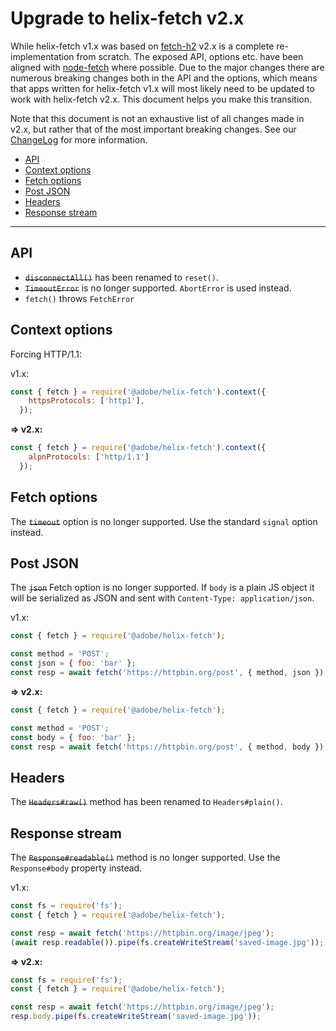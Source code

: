 <h1>Upgrade to helix-fetch v2.x</h1>

While helix-fetch v1.x was based on [fetch-h2](https://github.com/grantila/fetch-h2)
 v2.x is a complete re-implementation from scratch. The exposed API, options etc. have
 been aligned with [node-fetch](https://github.com/node-fetch/node-fetch) where possible.
 Due to the major changes there are numerous breaking changes both in the API and the options,
 which means that apps written for helix-fetch v1.x will most likely need to be updated to
 work with helix-fetch v2.x. This document helps you make this transition.

Note that this document is not an exhaustive list of all changes made in v2.x,
but rather that of the most important breaking changes. See our [ChangeLog](CHANGELOG.md)
for more information.

<!-- TOC --> 
- [API](#api)
- [Context options](#context-options)
- [Fetch options](#fetch-options)
- [Post JSON](#post-json)
- [Headers](#headers)
- [Response stream](#response-stream)
<!-- /TOC -->

---

## API

- ~~`disconnectAll()`~~ has been renamed to `reset()`.
- ~~`TimeoutError`~~ is no longer supported. `AbortError` is used instead.
- `fetch()` throws `FetchError`

## Context options

Forcing HTTP/1.1:

v1.x:

```js
const { fetch } = require('@adobe/helix-fetch').context({
    httpsProtocols: ['http1'],
  });
```

**=> v2.x:**

```js
const { fetch } = require('@adobe/helix-fetch').context({
    alpnProtocols: ['http/1.1']
  });
```

## Fetch options

The ~~`timeout`~~ option is no longer supported. Use the standard `signal` option instead.

## Post JSON

The ~~`json`~~ Fetch option is no longer supported. If `body` is a plain JS object it will be serialized as JSON and sent with `Content-Type: application/json`.

v1.x:

```js
const { fetch } = require('@adobe/helix-fetch');

const method = 'POST';
const json = { foo: 'bar' };
const resp = await fetch('https://httpbin.org/post', { method, json });
```

**=> v2.x:**

```js
const { fetch } = require('@adobe/helix-fetch');

const method = 'POST';
const body = { foo: 'bar' };
const resp = await fetch('https://httpbin.org/post', { method, body });
```

## Headers

The ~~`Headers#raw()`~~ method has been renamed to `Headers#plain()`.

## Response stream

The ~~`Response#readable()`~~ method is no longer supported. Use the `Response#body` property instead.

v1.x:

```js
const fs = require('fs');
const { fetch } = require('@adobe/helix-fetch');

const resp = await fetch('https://httpbin.org/image/jpeg');
(await resp.readable()).pipe(fs.createWriteStream('saved-image.jpg'));
```

**=> v2.x:**

```js
const fs = require('fs');
const { fetch } = require('@adobe/helix-fetch');

const resp = await fetch('https://httpbin.org/image/jpeg');
resp.body.pipe(fs.createWriteStream('saved-image.jpg'));
```

